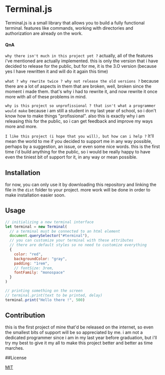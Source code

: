 
# Terminal.js

Terminal.js is a small library that allows you to build a fully functional terminal. features like commands, working with directories and authorization are already on the work.

#### QnA
`why there isn't much in this project yet ?`
actually, all of the features i've mentioned are actually implemented. this is only the version that i have decided to release for the public, but for me, it is the 3.O version (because yes I have rewritten it and will do it again this time)

`what ? why rewrite twice ? why not release the old versions ?`
because there are a lot of aspects in them that are broken, well, broken since the moment i made them. that's why i had to rewrite it, and now rewrite it once more with all of these problems in mind.

`why is this project so unprofissional ? that isn't what a programmer would make`
because i am still a student in my last year of school, so i don't know how to make things "profissional". also this is exactly why i am releasing this for the public, so i can get feedback and improve my ways more and more.

`I like this project (i hope that you will), but how can i help ?`
It'll mean the world to me if you decided to support me in any way possible, perhaps by a suggestion, an issue, or even some nice words. this is the first time i'd build anything for the public, so i would be really happy to have even the tiniest bit of support for it, in any way or mean possible.

## Installation

for now, you can only use it by downloading this repository and linking the file in the `dist` folder to your project. more work will be done in order to make installation easier soon.

## Usage

```js
// initializing a new terminal interface
let terminal = new Terminal(
  // a terminal must be connected to an html element
  document.querySelector("#terminal"),
  // you can customize your terminal with these attributes
  // there are default styles so no need to customize everything
  {
    color: "red",
    backgroundColor: "gray",
    padding: "1rem",
    // fontSize: 3rem,
    fontFamily: "monospace"
  }
)

// printing something on the screen
// terminal.print(text to be printed, delay)
terminal.print("Hello there !", 500)
```

## Contribution
this is the first project of mine that'd be released on the internet, so even the smallest bits of support will be so appreciated by me. i am not a dedicated programmer since i am in my last year before graduation, but i'll try my best to give it my all to make this project better and better as time marches.

##License

[MIT](LICENSE)
